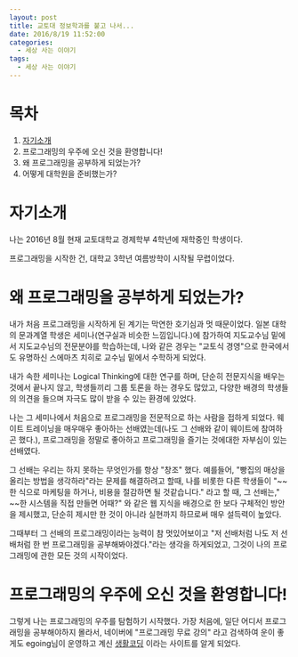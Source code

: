 ```yaml
---
layout: post
title: 교토대 정보학과를 붙고 나서...
date: 2016/8/19 11:52:00
categories:
  - 세상 사는 이야기
tags:
  - 세상 사는 이야기
---
```


# 목차
1. [자기소개](#자기소개)
2. 프로그래밍의 우주에 오신 것을 환영합니다!
3. 왜 프로그래밍을 공부하게 되었는가?
4. 어떻게 대학원을 준비했는가?

# 자기소개

나는 2016년 8월 현재 교토대학교 경제학부 4학년에 재학중인 학생이다.

프로그래밍을 시작한 건, 대학교 3학년 여름방학이 시작될 무렵이었다.

# 왜 프로그래밍을 공부하게 되었는가?

내가 처음 프로그래밍을 시작하게 된 계기는 막연한 호기심과 멋 때문이었다.
일본 대학의 문과계열 학생은 세미나(연구실과 비슷한 느낌입니다.)에 참가하여 지도교수님 밑에서 지도교수님의 전문분야를 학습하는데, 나와 같은 경우는 "교토식 경영"으로 한국에서도 유명하신 스에마츠 치히로 교수님 밑에서 수학하게 되었다.

내가 속한 세미나는 Logical Thinking에 대한 연구를 하며, 단순히 전문지식을 배우는 것에서 끝나지 않고, 학생들끼리 그룹 토론을 하는 경우도 많았고, 다양한 배경의 학생들의 의견을 들으며 자극도 많이 받을 수 있는 환경에 있었다.

나는 그 세미나에서 처음으로 프로그래밍을 전문적으로 하는 사람을 접하게 되었다. 웨이트 트레이닝을 매우매우 좋아하는 선배였는데(나도 그 선배와 같이 웨이트에 참여하곤 했다.), 프로그래밍을 정말로 좋아하고 프로그래밍을 즐기는 것에대한 자부심이 있는 선배였다.

그 선배는 우리는 하지 못하는 무엇인가를 항상 "창조" 했다. 예를들어, "빵집의 매상을 올리는 방법을 생각하라"라는 문제를 해결하려고 할때, 나를 비롯한 다른 학생들이 "~~한 식으로 마케팅을 하거나, 비용을 절감하면 될 것같습니다." 라고 할 때, 그 선배는," ~~한 시스템을 직접 만들면 어때?" 와 같은 웹 지식을 배경으로 한 보다 구체적인 방안을 제시했고, 단순히 제시만 한 것이 아니라 실현까지 하므로써 매우 설득력이 높았다.

그때부터 그 선배의 프로그래밍이라는 능력이 참 멋있어보이고 "저 선배처럼 나도 저 선배처럼 한 번 프로그래밍을 공부해봐야겠다."라는 생각을 하게되었고, 그것이 나의 프로그래밍에 관한 모든 것의 시작이었다.

# 프로그래밍의 우주에 오신 것을 환영합니다!

그렇게 나는 프로그래밍의 우주를 탐험하기 시작했다. 가장 처음에, 일단 어디서 프로그래밍을 공부해야하지 몰라서, 네이버에 "프로그래밍 무료 강의" 라고 검색하여 운이 좋게도 egoing님이 운영하고 계신 [생활코딩](https://opentutorials.org/course/1) 이라는 사이트를 알게 되었다.

